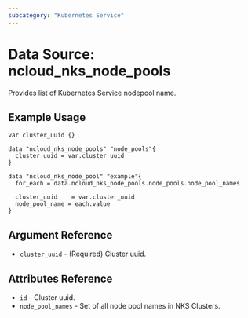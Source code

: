 ```yaml
---
subcategory: "Kubernetes Service"
---
```



# Data Source: ncloud_nks_node_pools

Provides list of Kubernetes Service nodepool name.

## Example Usage

```hcl
var cluster_uuid {}

data "ncloud_nks_node_pools" "node_pools"{
  cluster_uuid = var.cluster_uuid
}

data "ncloud_nks_node_pool" "example"{
  for_each = data.ncloud_nks_node_pools.node_pools.node_pool_names

  cluster_uuid    = var.cluster_uuid
  node_pool_name = each.value
}

```
## Argument Reference

* `cluster_uuid` - (Required) Cluster uuid.

## Attributes Reference

* `id` - Cluster uuid.
* `node_pool_names` - Set of all node pool names in NKS Clusters.

